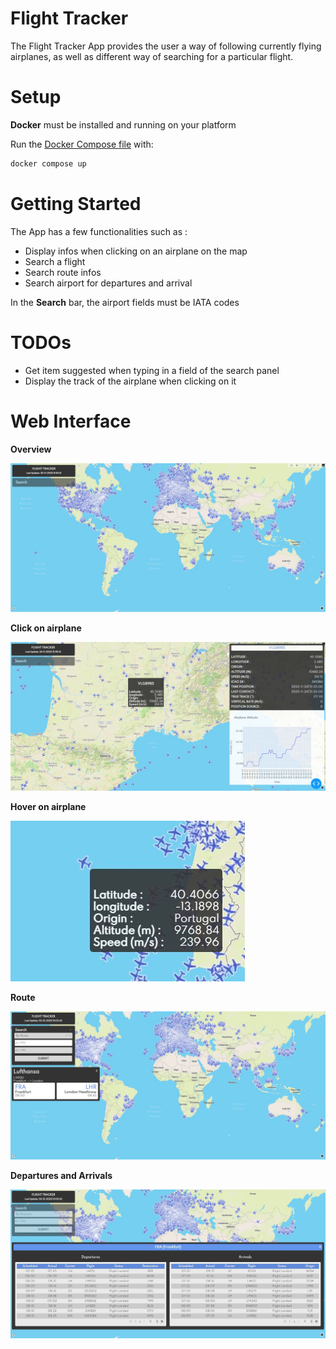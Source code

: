 
# Flight Tracker
The Flight Tracker App provides the user a way of following currently flying airplanes, as well as different way of searching for a particular flight.

# Setup

**Docker** must be installed and running on your platform

Run the [Docker Compose file](docker-compose.yml) with:

```bash
docker compose up
```
# Getting Started

The App has a few functionalities such as :
- Display infos when clicking on an airplane on the map
- Search a flight
- Search route infos
- Search airport for departures and arrival

In the **Search** bar, the airport fields must be IATA codes

# TODOs

- Get item suggested when typing in a field of the search panel
- Display the track of the airplane when clicking on it

# Web Interface

**Overview**

![Overview](img/start_overview.jpg)

**Click on airplane**

![Click](img/clicked_airplane.jpg)

**Hover on airplane**

![Hover](img/hovered_airplane.jpg)

**Route**

![Route](img/get_route.jpg)

**Departures and Arrivals**

![Departures and Arrivals](img/get_arr_dep.jpg)




